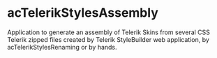 # acTelerikStylesAssembly
Application to generate an assembly of Telerik Skins from several CSS Telerik zipped files created by Telerik StyleBuilder web application, by acTelerikStylesRenaming or by hands.
